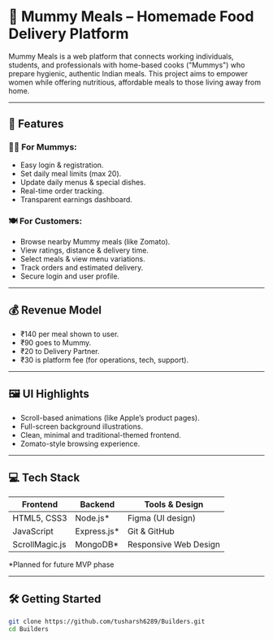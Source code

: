 # 🍱 Mummy Meals – Homemade Food Delivery Platform

Mummy Meals is a web platform that connects working individuals, students, and professionals with home-based cooks ("Mummys") who prepare hygienic, authentic Indian meals. This project aims to empower women while offering nutritious, affordable meals to those living away from home.

---

## 🌟 Features

### 👩‍🍳 For Mummys:
- Easy login & registration.
- Set daily meal limits (max 20).
- Update daily menus & special dishes.
- Real-time order tracking.
- Transparent earnings dashboard.

### 🍽️ For Customers:
- Browse nearby Mummy meals (like Zomato).
- View ratings, distance & delivery time.
- Select meals & view menu variations.
- Track orders and estimated delivery.
- Secure login and user profile.

---

## 💰 Revenue Model
- ₹140 per meal shown to user.
- ₹90 goes to Mummy.
- ₹20 to Delivery Partner.
- ₹30 is platform fee (for operations, tech, support).

---

## 🖼️ UI Highlights
- Scroll-based animations (like Apple’s product pages).
- Full-screen background illustrations.
- Clean, minimal and traditional-themed frontend.
- Zomato-style browsing experience.

---

## 💻 Tech Stack

| Frontend       | Backend      | Tools & Design       |
|----------------|--------------|----------------------|
| HTML5, CSS3    | Node.js*     | Figma (UI design)    |
| JavaScript     | Express.js*  | Git & GitHub         |
| ScrollMagic.js | MongoDB*     | Responsive Web Design |

\*Planned for future MVP phase

---

## 🛠️ Getting Started

```bash
git clone https://github.com/tusharsh6289/Builders.git
cd Builders
